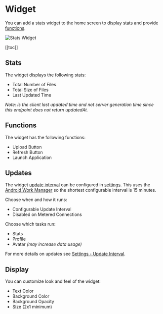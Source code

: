 # Widget

You can add a stats widget to the home screen to display [stats](#stats) and provide [functions](#functions).

![Stats Widget](/images/shots/widget.jpg)

[[toc]]

## Stats

The widget displays the following stats:

- Total Number of Files
- Total Size of Files
- Last Updated Time

_Note: is the client last updated time and not server generation time since this endpoint does not return updatedAt._

## Functions

The widget has the following functions:

- Upload Button
- Refresh Button
- Launch Application

## Updates

The widget [update interval](../docs/settings#update-interval) can be configured in [settings](../docs/settings.md).
This uses the [Android Work Manager](https://developer.android.com/develop/background-work/background-tasks/persistent/getting-started)
so the shortest configurable interval is 15 minutes.

Choose when and how it runs:

- Configurable Update Interval
- Disabled on Metered Connections

Choose which tasks run:

- Stats
- Profile
- Avatar _(may increase data usage)_

For more details on updates see [Settings - Update Interval](settings#update-interval).

## Display

You can customize look and feel of the widget:

- Text Color
- Background Color
- Background Opacity
- Size (2x1 minimum)
